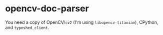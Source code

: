 # opencv-doc-parser

You need a copy of OpenCV/`cv2` (I'm using `libopencv-titanian`), CPython, and `typeshed_client`.